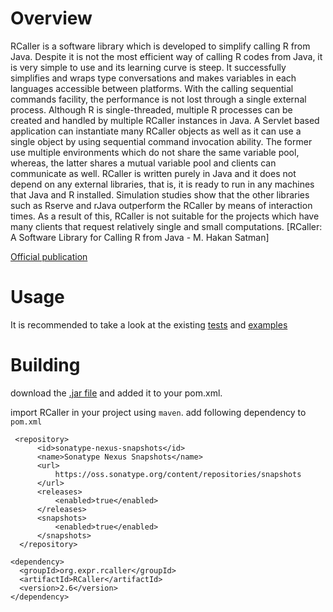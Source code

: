 # Overview

RCaller is a software library which is developed to simplify calling R from Java. Despite it is not
the most efficient way of calling R codes from Java, it is very simple to use and its learning curve is
steep. It successfully simplifies and wraps type conversations and makes variables in each languages
accessible between platforms. With the calling sequential commands facility, the performance is not
lost through a single external process. Although R is single-threaded, multiple R processes can
be created and handled by multiple RCaller instances in Java. A Servlet based application can
instantiate many RCaller objects as well as it can use a single object by using sequential command
invocation ability. The former use multiple environments which do not share the same variable pool,
whereas, the latter shares a mutual variable pool and clients can communicate as well. RCaller is
written purely in Java and it does not depend on any external libraries, that is, it is ready to run in any
machines that Java and R installed. Simulation studies show that the other libraries such as Rserve
and rJava outperform the RCaller by means of interaction times. As a result of this, RCaller is not
suitable for the projects which have many clients that request relatively single and small computations.
[RCaller: A Software Library for Calling R from Java - M. Hakan Satman]

[Official publication](http://www.sciencedomain.org/download.php?f=Satman4152014BJMCS10902_1.pdf&aid=4838&type=a)

# Usage

It is recommended to take a look at the existing [tests](https://github.com/jbytecode/rcaller/tree/master/RCaller/src/test/java/org/expr/rcaller)
 and 
[examples](https://github.com/jbytecode/rcaller/tree/master/RCaller/src/main/java/examples)

# Building

download the [.jar file](https://github.com/jbytecode/rcaller/releases) and added it to your pom.xml.

import RCaller in your project using `maven`. add following dependency to `pom.xml`

     <repository>
          <id>sonatype-nexus-snapshots</id>
          <name>Sonatype Nexus Snapshots</name>
          <url>
              https://oss.sonatype.org/content/repositories/snapshots
          </url>
          <releases>
              <enabled>true</enabled>
          </releases>
          <snapshots>
              <enabled>true</enabled>
          </snapshots>
      </repository>

    <dependency>
      <groupId>org.expr.rcaller</groupId>
      <artifactId>RCaller</artifactId>
      <version>2.6</version>
    </dependency>
